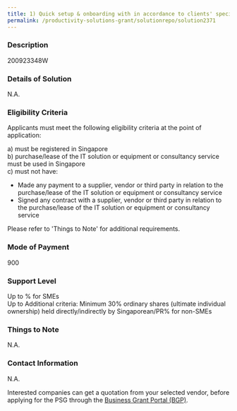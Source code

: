 ```yaml
---
title: 1) Quick setup & onboarding with in accordance to clients' specific workflows. 2) Innovative training platform to monitor learners progress & assignments completion to ensure learners apply what they have learned. 3) Elimination or minimization of data entry with OCR data extraction for expenses & sales receipts / invoices management and automated accounts code categorization.  4) Efficient processing & recording of expenses claims into QuickBooks Online.
permalink: /productivity-solutions-grant/solutionrepo/solution2371
---
```


### Description

200923348W

### Details of Solution

N.A.

### Eligibility Criteria

Applicants must meet the following eligibility criteria at the point of application:

a) must be registered in Singapore <br>
b) purchase/lease of the IT solution or equipment or consultancy service must be used in Singapore <br>
c) must not have:
- Made any payment to a supplier, vendor or third party in relation to the purchase/lease of the IT solution or equipment or consultancy service
- Signed any contract with a supplier, vendor or third party in relation to the purchase/lease of the IT solution or equipment or consultancy service

Please refer to 'Things to Note' for additional requirements.

### Mode of Payment
900

### Support Level
Up to % for SMEs <br>
Up to Additional criteria: 
Minimum 30% ordinary shares (ultimate individual ownership) held directly/indirectly by Singaporean/PR% for non-SMEs

### Things to Note
N.A.

### Contact Information
N.A.

Interested companies can get a quotation from your selected vendor, before applying for the PSG through the <a target='_blank' rel='noopener' href='https://www.businessgrants.gov.sg/'>Business Grant Portal (BGP)</a>.
